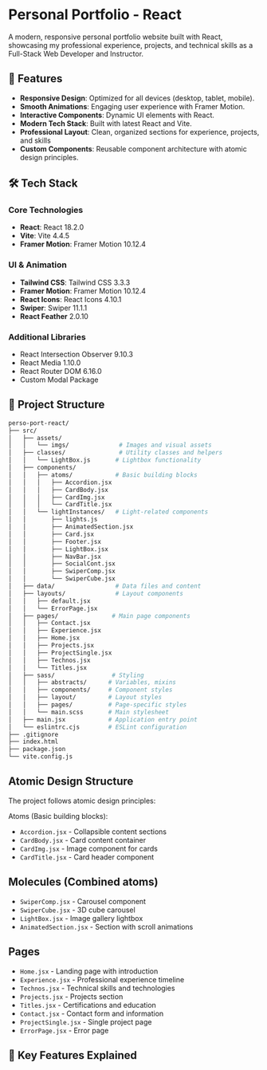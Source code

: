 # Personal Portfolio - React

A modern, responsive personal portfolio website built with React, showcasing my professional experience, projects, and technical skills as a Full-Stack Web Developer and Instructor.

## 🚀 Features

- **Responsive Design**: Optimized for all devices (desktop, tablet, mobile).
- **Smooth Animations**: Engaging user experience with Framer Motion.
- **Interactive Components**: Dynamic UI elements with React.
- **Modern Tech Stack**: Built with latest React and Vite.
- **Professional Layout**: Clean, organized sections for experience, projects, and skills
- **Custom Components**: Reusable component architecture with atomic design principles.

## 🛠️ Tech Stack

### Core Technologies

- **React**: React 18.2.0
- **Vite**: Vite 4.4.5
- **Framer Motion**: Framer Motion 10.12.4

### UI & Animation

- **Tailwind CSS**: Tailwind CSS 3.3.3
- **Framer Motion**: Framer Motion 10.12.4
- **React Icons**: React Icons 4.10.1
- **Swiper**: Swiper 11.1.1
- **React Feather** 2.0.10

### Additional Libraries

- React Intersection Observer 9.10.3
- React Media 1.10.0
- React Router DOM 6.16.0
- Custom Modal Package

## 📁 Project Structure

```bash
perso-port-react/
├── src/
│   ├── assets/
│   │   └── imgs/              # Images and visual assets
│   ├── classes/               # Utility classes and helpers
│   │   └── LightBox.js       # Lightbox functionality
│   ├── components/
│   │   ├── atoms/            # Basic building blocks
│   │   │   ├── Accordion.jsx
│   │   │   ├── CardBody.jsx
│   │   │   ├── CardImg.jsx
│   │   │   └── CardTitle.jsx
│   │   └── lightInstances/   # Light-related components
│   │       ├── lights.js
│   │       ├── AnimatedSection.jsx
│   │       ├── Card.jsx
│   │       ├── Footer.jsx
│   │       ├── LightBox.jsx
│   │       ├── NavBar.jsx
│   │       ├── SocialCont.jsx
│   │       ├── SwiperComp.jsx
│   │       └── SwiperCube.jsx
│   ├── data/                 # Data files and content
│   ├── layouts/              # Layout components
│   │   ├── default.jsx
│   │   └── ErrorPage.jsx
│   ├── pages/               # Main page components
│   │   ├── Contact.jsx
│   │   ├── Experience.jsx
│   │   ├── Home.jsx
│   │   ├── Projects.jsx
│   │   ├── ProjectSingle.jsx
│   │   ├── Technos.jsx
│   │   └── Titles.jsx
│   ├── sass/                # Styling
│   │   ├── abstracts/      # Variables, mixins
│   │   ├── components/     # Component styles
│   │   ├── layout/         # Layout styles
│   │   ├── pages/          # Page-specific styles
│   │   └── main.scss       # Main stylesheet
│   ├── main.jsx            # Application entry point
│   └── eslintrc.cjs        # ESLint configuration
├── .gitignore
├── index.html
├── package.json
└── vite.config.js
```

## Atomic Design Structure

The project follows atomic design principles:

Atoms (Basic building blocks):

- `Accordion.jsx` - Collapsible content sections
- `CardBody.jsx` - Card content container
- `CardImg.jsx` - Image component for cards
- `CardTitle.jsx` - Card header component

## Molecules (Combined atoms)

- `SwiperComp.jsx` - Carousel component
- `SwiperCube.jsx` - 3D cube carousel
- `LightBox.jsx` - Image gallery lightbox
- `AnimatedSection.jsx` - Section with scroll animations

## Pages

- `Home.jsx` - Landing page with introduction
- `Experience.jsx` - Professional experience timeline
- `Technos.jsx` - Technical skills and technologies
- `Projects.jsx` - Projects section
- `Titles.jsx` - Certifications and education
- `Contact.jsx` - Contact form and information
- `ProjectSingle.jsx` - Single project page
- `ErrorPage.jsx` - Error page

## 🎯 Key Features Explained
